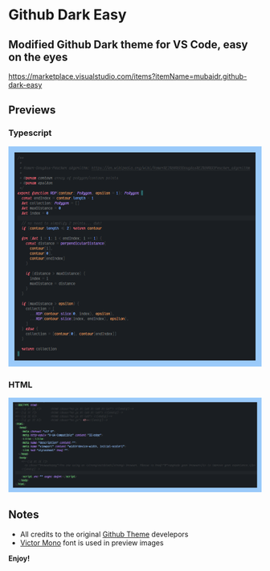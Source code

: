 # Github Dark Easy

## Modified Github Dark theme for VS Code, easy on the eyes

https://marketplace.visualstudio.com/items?itemName=mubaidr.github-dark-easy

## Previews

### Typescript

<p style="text-align: center;">
  <img src="./screenshots/typescript.png"/>
</p>

### HTML

<p style="text-align: center;">
  <img src="./screenshots/html.png"/>
</p>

## Notes

- All credits to the original [Github Theme](https://marketplace.visualstudio.com/items?itemName=GitHub.github-vscode-theme) develepors
- [Victor Mono](https://rubjo.github.io/victor-mono/) font is used in preview images

**Enjoy!**
